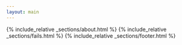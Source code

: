 ```yaml
---
layout: main
---
```


{% include_relative _sections/about.html %}
{% include_relative _sections/fails.html %}
{% include_relative _sections/footer.html %}
